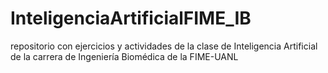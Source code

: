 # InteligenciaArtificialFIME_IB
repositorio con ejercicios y actividades de la clase de Inteligencia Artificial de la carrera de Ingeniería Biomédica de la FIME-UANL
